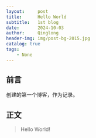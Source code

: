 ```yaml
---
layout:     post
title:      Hello World
subtitle:   1st blog
date:       2024-10-03
author:     Qinglong
header-img: img/post-bg-2015.jpg
catalog: true
tags:
    - None
---
```


## 前言

创建的第一个博客，作为记录。



## 正文
>Hello World!

